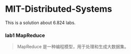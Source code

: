 # MIT-Distributed-Systems
This is a solution about 6.824 labs.

### lab1 MapReduce
> MapReduce 是一种编程模型，用于处理和生成大数据集。
